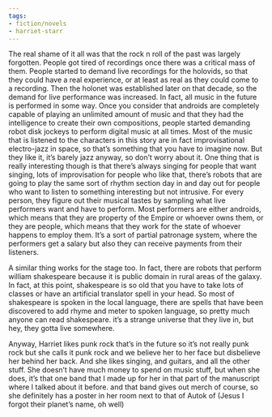 ```yaml
---
tags:
- fiction/novels
- harriet-starr
---
```


The real shame of it all was that the rock n roll of the past was
largely forgotten. People got tired of recordings once there was a
critical mass of them. People started to demand live recordings for the
holovids, so that they could have a real experience, or at least as real
as they could come to a recording. Then the holonet was established
later on that decade, so the demand for live performance was increased.
In fact, all music in the future is performed in some way. Once you
consider that androids are completely capable of playing an unlimited
amount of music and that they had the intelligence to create their own
compositions, people started demanding robot disk jockeys to perform
digital music at all times. Most of the music that is listened to the
characters in this story are in fact improvisational electro-jazz in
space, so that’s something that you have to imagine now. But they like
it, it’s barely jazz anyway, so don’t worry about it. One thing that is
really interesting though is that there’s always singing for people that
want singing, lots of improvisation for people who like that, there’s
robots that are going to play the same sort of rhythm section day in and
day out for people who want to listen to something interesting but not
intrusive. For every person, they figure out their musical tastes by
sampling what live performers want and have to perform. Most performers
are either androids, which means that they are property of the Empire or
whoever owns them, or they are people, which means that they work for
the state of whoever happens to employ them. It’s a sort of partial
patronage system, where the performers get a salary but also they can
receive payments from their listeners.

A similar thing works for the stage too. In fact, there are robots that
perform william shakespeare because it is public domain in rural areas
of the galaxy. In fact, at this point, shakespeare is so old that you
have to take lots of classes or have an artificial translator spell in
your head. So most of shakespeare is spoken in the local language, there
are spells that have been discovered to add rhyme and meter to spoken
language, so pretty much anyone can read shakespeare. it’s a strange
universe that they live in, but hey, they gotta live somewhere.

Anyway, Harriet likes punk rock that’s in the future so it’s not really
punk rock but she calls it punk rock and we believe her to her face but
disbelieve her behind her back. And she likes singing, and guitars, and
all the other stuff. She doesn’t have much money to spend on music
stuff, but when she does, it’s that one band that I made up for her in
that part of the manuscript where I talked about it before. and that
band gives out merch of course, so she definitely has a poster in her
room next to that of Autok of (Jesus I forgot their planet’s name, oh
well)
